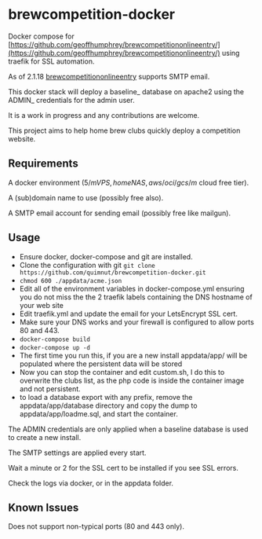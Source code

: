 # brewcompetition-docker
Docker compose for [https://github.com/geoffhumphrey/brewcompetitiononlineentry/](https://github.com/geoffhumphrey/brewcompetitiononlineentry/) using traefik for SSL automation.

As of 2.1.18 [brewcompetitiononlineentry](https://github.com/geoffhumphrey/brewcompetitiononlineentry/) supports SMTP email.

This docker stack will deploy a baseline_ database on apache2 using the ADMIN_ credentials for the admin user.

It is a work in progress and any contributions are welcome.

This project aims to help home brew clubs quickly deploy a competition website.

## Requirements
A docker environment ($5/m VPS, home NAS, aws/oci/gcs/m$ cloud free tier).

A (sub)domain name to use (possibly free also).

A SMTP email account for sending email (possibly free like mailgun).

## Usage
- Ensure docker, docker-compose and git are installed.
- Clone the configuration with git `git clone https://github.com/quimnut/brewcompetition-docker.git`
- `chmod 600 ./appdata/acme.json`
- Edit all of the environment variables in docker-compose.yml ensuring you do not miss the the 2 traefik labels containing the DNS hostname of your web site 
- Edit traefik.yml and update the email for your LetsEncrypt SSL cert.
- Make sure your DNS works and your firewall is configured to allow ports 80 and 443.
- `docker-compose build`
- `docker-compose up -d`
- The first time you run this, if you are a new install appdata/app/ will be populated where the persistent data will be stored
- Now you can stop the container and edit custom.sh, I do this to overwrite the clubs list, as the php code is inside the container image and not persistent.
- to load a database export with any prefix, remove the appdata/app/database directory and copy the dump to appdata/app/loadme.sql, and start the container.

The ADMIN credentials are only applied when a baseline database is used to create a new install.

The SMTP settings are applied every start.

Wait a minute or 2 for the SSL cert to be installed if you see SSL errors. 

Check the logs via docker, or in the appdata folder.

## Known Issues
Does not support non-typical ports (80 and 443 only).
